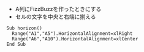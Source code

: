 - A列にFizzBuzzを作ったときにする
- セルの文字を中央と右端に揃える
```vba
Sub horizon()
  Range("A1","A5").HorizontalAlignment=xlRight
  Range("A6","A10").HorizontalAlignment=xlCenter
End Sub
```

